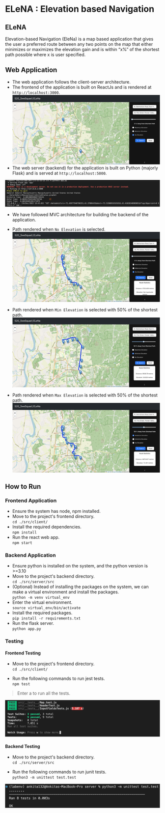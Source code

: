 # ELeNA : Elevation based Navigation

## ELeNA
Elevation-based Navigation (EleNa) is a map based application that gives the user a preferred route between any two points on the map that either minimizes or maximizes the elevation gain and is within “x%” of the shortest path possible where x is user specified.

## Web Application
* The web application follows the client-server architecture. 
* The frontend of the application is built on ReactJs and is rendered at `http://localhost:3000`.
![alt text](./images/img1.png)
* The web server (backend) for the application is built on Python (majorly Flask) and is served at `http://localhost:5000`.

![alt text](./images/img5.png)

* We have followed MVC architecture for building the backend of the application.

* Path rendered when `No Elevation` is selected.
![alt text](./images/img2.png)

* Path rendered when `Min Elevation` is selected with 50% of the shortest path.
![alt text](./images/img3.png)

* Path rendered when `Max Elevation` is selected with 50% of the shortest path.
![alt text](./images/img4.png)

## How to Run

### Frontend Application
* Ensure the system has node, npm installed.
* Move to the project's frontend directory.<br>
`cd ./src/client/`
* Install the required dependencies.<br>
`npm install`
* Run the react web app.<br>
`npm start`

### Backend Application
* Ensure python is installed on the system, and the python version is >=3.10
* Move to the project's backend directory.<br>
`cd ./src/server/src`
* (Optional) Instead of installing the packages on the system, we can make a virtual environment and install the packages.<br>
`python -m venv virtual_env`
* Enter the virtual environment.<br>
`source virtual_env/bin/activate`
* Install the required packages.<br>
`pip install -r requirements.txt`
* Run the flask server.<br>
`python app.py`


### Testing 
#### Frontend Testing

* Move to the project's frontend directory.<br>
`cd ./src/client/`

* Run the following commands to run jest tests.<br>
`npm test`<br>
> Enter a to run all the tests.

![alt text](./images/img6.png)

#### Backend Testing

* Move to the project's backend directory.<br>
`cd ./src/server/src`

* Run the following commands to run junit tests.<br>
`python3 -m unittest test.test`

![alt text](./images/img7.png)


